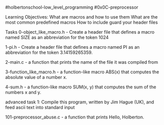 #holbertonschool-low_level_programming
#0x0C-preprocessor

Learning Objectives:
What are macros and how to use them
What are the most common predefined macros
How to include guard your header files

Tasks
0-object_like_macro.h - Create a header file that defines a macro named SIZE
as an abbreviation for the token 1024

1-pi.h - Create a header file that defines a macro named PI as an abbreviation
for the token 3.14159265359.

2-main.c - a function that prints the name of the file it was compiled from

3-function_like_macro.h - a function-like macro ABS(x) that computes the
absolute value of a number x.

4-sum.h -  a function-like macro SUM(x, y) that computes the sum of the
numbers x and y.

advanced task 1: Compile this program, written by Jim Hague (UK), and feed ascii
text into standard input

101-preprocessor_abuse.c - a function that prints Hello, Holberton.
